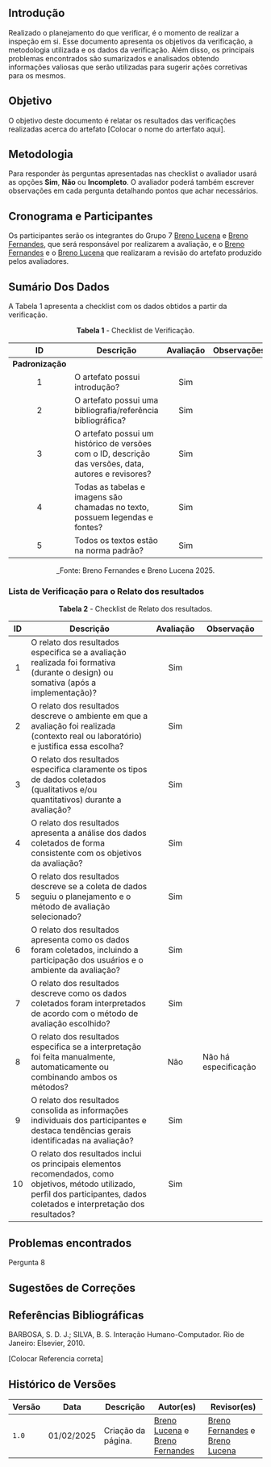 ## Introdução

Realizado o planejamento do que verificar, é o momento de realizar a inspeção em si. Esse documento apresenta os objetivos da verificação, a metodologia utilizada e os dados da verificação. Além disso, os principais problemas encontrados são sumarizados e analisados obtendo informações valiosas que serão utilizadas para sugerir ações corretivas para os mesmos.

## Objetivo

O objetivo deste documento é relatar os resultados das verificações realizadas acerca do artefato [Colocar o nome do arterfato aqui].

## Metodologia

 Para responder às perguntas apresentadas nas checklist o avaliador usará as opções **Sim**, **Não** ou **Incompleto**. O avaliador poderá também escrever observações em cada pergunta detalhando pontos que achar necessários.

## Cronograma e Participantes

Os participantes serão os integrantes do Grupo 7 [Breno Lucena](https://github.com/BrenoLUCO) e [Breno Fernandes](https://github.com/Brenofrds), que será responsável por realizarem a avaliação, e o [Breno Fernandes](https://github.com/Brenofrds) e o [Breno Lucena](https://github.com/BrenoLUCO) que realizaram a revisão do artefato produzido pelos avaliadores.

## Sumário Dos Dados

A Tabela 1 apresenta a checklist com os dados obtidos a partir da verificação.

<center>

**Tabela 1** - Checklist de Verificação.

|   ID   | Descrição                                                                                     | Avaliação  | Observações          |
|:------:|-----------------------------------------------------------------------------------------------|:----------:|-----------------------|
| **Padronização** |                                                                                     |            |                       |
|   1    | O artefato possui introdução?                                                                 |       Sim     |                       |
|   2    | O artefato possui uma bibliografia/referência bibliográfica?                                  |    Sim        |                       |
|   3    | O artefato possui um histórico de versões com o ID, descrição das versões, data, autores e revisores? |     Sim       |                       |
|   4    | Todas as tabelas e imagens são chamadas no texto, possuem legendas e fontes?                  |   Sim         |                       |
|   5    | Todos os textos estão na norma padrão?                                                        |  Sim          |                       |

_Fonte: Breno Fernandes e Breno Lucena 2025.

</center>

### Lista de Verificação para o Relato dos resultados

<center>

**Tabela 2** - Checklist de Relato dos resultados.

| ID  | Descrição                                                                                              | Avaliação | Observação |
|:---:|--------------------------------------------------------------------------------------------------------|:---------:|------------|
|  1  | O relato dos resultados especifica se a avaliação realizada foi formativa (durante o design) ou somativa (após a implementação)? |     Sim      |            |
|  2  | O relato dos resultados descreve o ambiente em que a avaliação foi realizada (contexto real ou laboratório) e justifica essa escolha? |  Sim         |            |
|  3  | O relato dos resultados especifica claramente os tipos de dados coletados (qualitativos e/ou quantitativos) durante a avaliação? |    Sim       |            |
|  4  | O relato dos resultados apresenta a análise dos dados coletados de forma consistente com os objetivos da avaliação? |  Sim         |            |
|  5  | O relato dos resultados descreve se a coleta de dados seguiu o planejamento e o método de avaliação selecionado? |   Sim        |            |
|  6  | O relato dos resultados apresenta como os dados foram coletados, incluindo a participação dos usuários e o ambiente da avaliação? |   Sim        |            |
|  7  | O relato dos resultados descreve como os dados coletados foram interpretados de acordo com o método de avaliação escolhido? |     Sim      |            |
|  8  | O relato dos resultados especifica se a interpretação foi feita manualmente, automaticamente ou combinando ambos os métodos? |    Não       |      Não há especificação      |
|  9  | O relato dos resultados consolida as informações individuais dos participantes e destaca tendências gerais identificadas na avaliação? |    Sim       |            |
| 10  | O relato dos resultados inclui os principais elementos recomendados, como objetivos, método utilizado, perfil dos participantes, dados coletados e interpretação dos resultados? |      Sim     |            |


</center>

## Problemas encontrados

Pergunta 8




## Sugestões de Correções





## Referências Bibliográficas

BARBOSA, S. D. J.; SILVA, B. S. Interação Humano-Computador. Rio de Janeiro: Elsevier, 2010.

[Colocar Referencia correta]


## Histórico de Versões

| Versão | Data       | Descrição              | Autor(es)                                        | Revisor(es)                                    |
| ------ | ---------- | ---------------------- | ------------------------------------------------ | ---------------------------------------------- |
| `1.0`  | 01/02/2025 | Criação da página.     | [Breno Lucena](https://github.com/BrenoLUCO) e [Breno Fernandes](https://github.com/Brenofrds)     | [Breno Fernandes](https://github.com/Brenofrds) e [Breno Lucena](https://github.com/BrenoLUCO)|